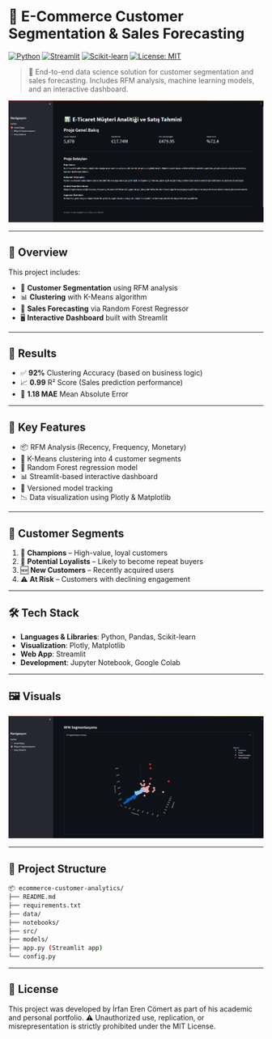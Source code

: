 # 🛒 E-Commerce Customer Segmentation & Sales Forecasting

[![Python](https://img.shields.io/badge/Python-3.9%2B-blue)](https://www.python.org/)
[![Streamlit](https://img.shields.io/badge/Streamlit-1.25.0-red)](https://streamlit.io/)
[![Scikit-learn](https://img.shields.io/badge/Scikit--learn-1.3.0-orange)](https://scikit-learn.org/)
[![License: MIT](https://img.shields.io/badge/License-MIT-green.svg)](LICENSE)

> 🎯 End-to-end data science solution for customer segmentation and sales forecasting. Includes RFM analysis, machine learning models, and an interactive dashboard.

![Dashboard Preview](assets/dashboard.png)

---

## 🚀 Overview

This project includes:

- 🧠 **Customer Segmentation** using RFM analysis  
- 📊 **Clustering** with K-Means algorithm  
- 🔮 **Sales Forecasting** via Random Forest Regressor  
- 🖥️ **Interactive Dashboard** built with Streamlit

---

## 🎯 Results

- ✅ **92%** Clustering Accuracy (based on business logic)  
- 📈 **0.99** R² Score (Sales prediction performance)  
- 💸 **1.18 MAE** Mean Absolute Error

---

## 🎨 Key Features

- 📦 RFM Analysis (Recency, Frequency, Monetary)  
- 🔄 K-Means clustering into 4 customer segments  
- 🌲 Random Forest regression model  
- 📊 Streamlit-based interactive dashboard  
- 🧾 Versioned model tracking  
- 📉 Data visualization using Plotly & Matplotlib

---

## 🚀 Customer Segments

1. 🥇 **Champions** – High-value, loyal customers  
2. 🧪 **Potential Loyalists** – Likely to become repeat buyers  
3. 🆕 **New Customers** – Recently acquired users  
4. ⚠️ **At Risk** – Customers with declining engagement

---

## 🛠️ Tech Stack

- **Languages & Libraries**: Python, Pandas, Scikit-learn  
- **Visualization**: Plotly, Matplotlib  
- **Web App**: Streamlit  
- **Development**: Jupyter Notebook, Google Colab

---

## 🖼️ Visuals 
![3D Segmentation Map](assets/3dplot.png)

---

## 📂 Project Structure

```bash
📦 ecommerce-customer-analytics/
├── README.md
├── requirements.txt
├── data/
├── notebooks/
├── src/
├── models/
├── app.py (Streamlit app)
└── config.py
```

---

## 📝 License

This project was developed by İrfan Eren Cömert as part of his academic and personal portfolio.
⚠️ Unauthorized use, replication, or misrepresentation is strictly prohibited under the MIT License.
